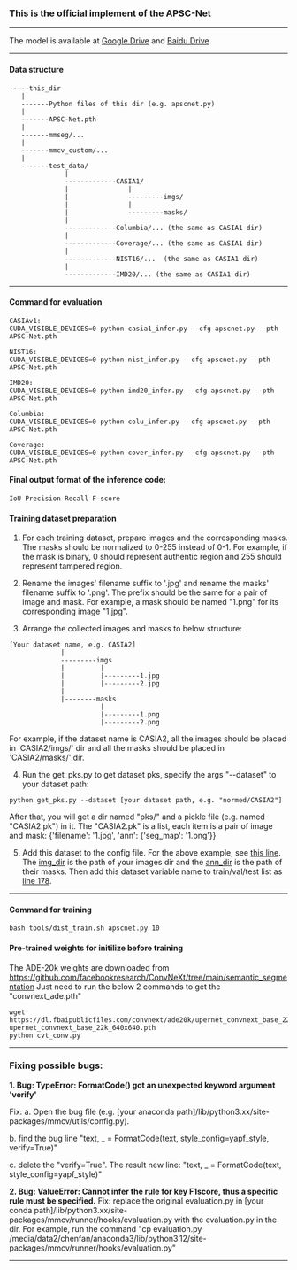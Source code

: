 ### This is the official implement of the APSC-Net

---

The model is available at [Google Drive](https://drive.google.com/file/d/1fTFUnn1mCO9w-YG3wa9Xqqkdn2PsSwmZ/view?usp=sharing) and [Baidu Drive](https://pan.baidu.com/s/1Y4qJOa6GWD_9MDBXmkOWBg?pwd=apsc)

---

#### Data structure

```
-----this_dir
   |
   -------Python files of this dir (e.g. apscnet.py)
   |
   -------APSC-Net.pth
   |
   -------mmseg/...
   |
   -------mmcv_custom/...
   |
   -------test_data/
              |
              -------------CASIA1/
              |               |
              |               ---------imgs/
              |               |
              |               ---------masks/
              | 
              -------------Columbia/... (the same as CASIA1 dir)
              |
              -------------Coverage/... (the same as CASIA1 dir)
              |
              -------------NIST16/...  (the same as CASIA1 dir)
              |
              -------------IMD20/... (the same as CASIA1 dir)
```

---
#### Command for evaluation
```
CASIAv1:
CUDA_VISIBLE_DEVICES=0 python casia1_infer.py --cfg apscnet.py --pth APSC-Net.pth

NIST16:
CUDA_VISIBLE_DEVICES=0 python nist_infer.py --cfg apscnet.py --pth APSC-Net.pth

IMD20:
CUDA_VISIBLE_DEVICES=0 python imd20_infer.py --cfg apscnet.py --pth APSC-Net.pth

Columbia:
CUDA_VISIBLE_DEVICES=0 python colu_infer.py --cfg apscnet.py --pth APSC-Net.pth

Coverage:
CUDA_VISIBLE_DEVICES=0 python cover_infer.py --cfg apscnet.py --pth APSC-Net.pth
```
#### Final output format of the inference code:
```
IoU Precision Recall F-score
```
#### Training dataset preparation
1. For each training dataset, prepare images and the corresponding masks. The masks should be normalized to 0-255 instead of 0-1. For example, if the mask is binary, 0 should represent authentic region and 255 should represent tampered region.
2. Rename the images' filename suffix to '.jpg' and rename the masks' filename suffix to '.png'. The prefix should be the same for a pair of image and mask. For example, a mask should be named "1.png" for its corresponding image "1.jpg".

3. Arrange the collected images and masks to below structure:
```
[Your dataset name, e.g. CASIA2]
             |
             ---------imgs
             |         |
             |         |---------1.jpg
             |         |---------2.jpg
             |
             |--------masks
                       |
                       |---------1.png
                       |---------2.png
```
For example, if the dataset name is CASIA2, all the images should be placed in 'CASIA2/imgs/' dir and all the masks should be placed in 'CASIA2/masks/' dir.

4. Run the get_pks.py to get dataset pks, specify the args "--dataset" to your dataset path:
```
python get_pks.py --dataset [your dataset path, e.g. "normed/CASIA2"]
```
After that, you will get a dir named "pks/" and a pickle file (e.g. named "CASIA2.pk") in it. The "CASIA2.pk" is a list, each item is a pair of image and mask: {'filename': '1.jpg', 'ann': {'seg_map': '1.png'}}

5. Add this dataset to the config file.
For the above example, see [this line](https://github.com/qcf-568/MIML/blob/main/models%20for%20IML/apscnet.py#L120). The [img_dir](https://github.com/qcf-568/MIML/blob/main/models%20for%20IML/apscnet.py#L126) is the path of your images dir and the [ann_dir](https://github.com/qcf-568/MIML/blob/main/models%20for%20IML/apscnet.py#L127) is the path of their masks.
Then add this dataset variable name to train/val/test list as [line 178](https://github.com/qcf-568/MIML/blob/main/models%20for%20IML/apscnet.py#L178).

---
#### Command for training
```
bash tools/dist_train.sh apscnet.py 10
```
#### Pre-trained weights for initilize before training
The ADE-20k weights are downloaded from https://github.com/facebookresearch/ConvNeXt/tree/main/semantic_segmentation
Just need to run the below 2 commands to get the "convnext_ade.pth"
```
wget https://dl.fbaipublicfiles.com/convnext/ade20k/upernet_convnext_base_22k_640x640.pth upernet_convnext_base_22k_640x640.pth
python cvt_conv.py
```

---
### Fixing possible bugs:

**1. Bug: TypeError: FormatCode() got an unexpected keyword argument 'verify'**
   
   Fix: a. Open the bug file (e.g. [your anaconda path]/lib/python3.xx/site-packages/mmcv/utils/config.py).

   b.  find the bug line "text, _ = FormatCode(text, style_config=yapf_style, verify=True)"

   c. delete the "verify=True". The result new line: "text, _ = FormatCode(text, style_config=yapf_style)"

**2. Bug: ValueError: Cannot infer the rule for key F1score, thus a specific rule must be specified.**
   Fix: replace the original evaluation.py in [your conda path]/lib/python3.xx/site-packages/mmcv/runner/hooks/evaluation.py with the evaluation.py in the dir. For example, run the command "cp evaluation.py /media/data2/chenfan/anaconda3/lib/python3.12/site-packages/mmcv/runner/hooks/evaluation.py"

---

